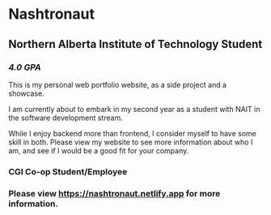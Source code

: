 # Nashtronaut
## Northern Alberta Institute of Technology Student
### *4.0 GPA*

<p>This is my personal web portfolio website, as a side project and a showcase.</p>
<p>I am currently about to embark in my second year as a student with NAIT in the software development stream.</p>
<p>While I enjoy backend more than frontend, I consider myself to have some skill in both. Please view my website to see
more information about who I am, and see if I would be a good fit for your company.</p>

### CGI Co-op Student/Employee 
### Please view https://nashtronaut.netlify.app for more information.

